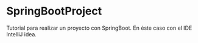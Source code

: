 # SpringBootProject
Tutorial para realizar un proyecto con SpringBoot. En éste caso con el IDE IntelliJ idea.
